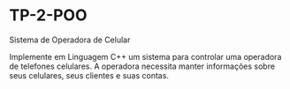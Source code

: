 # TP-2-POO

Sistema de Operadora de Celular

Implemente em Linguagem C++ um sistema para controlar uma operadora de
telefones celulares. A operadora necessita manter informações sobre seus celulares,
seus clientes e suas contas.
